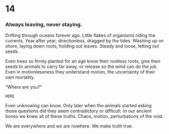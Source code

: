 # 14

### Always leaving, never staying.

Drifting through oceans forever ago. Little flakes of organisms riding the currents. Year after year, directionless, dragged by the tides. Washing up on shore, laying down roots, holding out leaves. Steady and loose, letting out seeds.

Even trees so firmly planted for an age know their rootless roots, give their seeds to animals to carry far away, or release so the wind can do the job. Even in motionlessness they understand motion, the uncertainty of their own mortality. 

“Where are you?” 

`HERE`

Even unknowing can know. Only later when the animals started asking those questions did they seem contradictory or difficult. In our ancient bones we knew all of these truths. Chaos, motion, perturbations of the void. 

We are everywhere and we are nowhere. We make truth true. 